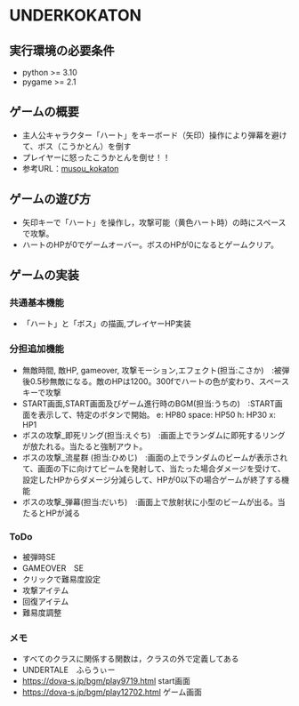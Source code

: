 # UNDERKOKATON

## 実行環境の必要条件
* python >= 3.10
* pygame >= 2.1

## ゲームの概要
* 主人公キャラクター「ハート」をキーボード（矢印）操作により弾幕を避けて、ボス（こうかとん）を倒す
* プレイヤーに怒ったこうかとんを倒せ！！
* 参考URL：[musou_kokaton](https://service.cloud.teu.ac.jp/moodle_epyc/course/view.php?id=20486)

## ゲームの遊び方
* 矢印キーで「ハート」を操作し，攻撃可能（黄色ハート時）の時にスペースで攻撃。
* ハートのHPが0でゲームオーバー。ボスのHPが0になるとゲームクリア。

## ゲームの実装
### 共通基本機能
* 「ハート」と「ボス」の描画,プレイヤーHP実装

### 分担追加機能
* 無敵時間, 敵HP, gameover, 攻撃モーション,エフェクト(担当:こさか)　:被弾後0.5秒無敵になる。敵のHPは1200。300fでハートの色が変わり、スペースキーで攻撃
* START画面,START画面及びゲーム進行時のBGM(担当:うちの)　:START画面を表示して、特定のボタンで開始。
e: HP80
space: HP50
h: HP30
x: HP1
* ボスの攻撃_即死リング(担当:えぐち)　:画面上でランダムに即死するリングが放たれる。当たると強制アウト。
* ボスの攻撃_流星群 (担当:ひめじ)　:画面の上でランダムのビームが表示されて、画面の下に向けてビームを発射して、当たった場合ダメージを受けて、設定したHPからダメージ分減らして、HPが0以下の場合ゲームが終了する機能 
* ボスの攻撃_弾幕(担当:だいち)　:画面上で放射状に小型のビームが出る。当たるとHPが減る


### ToDo
- 被弾時SE
- GAMEOVER　SE
- クリックで難易度設定
- 攻撃アイテム
- 回復アイテム
- 難易度調整

### メモ
* すべてのクラスに関係する関数は，クラスの外で定義してある
* UNDERTALE　ふらうぃー
* https://dova-s.jp/bgm/play9719.html  start画面
* https://dova-s.jp/bgm/play12702.html  ゲーム画面
